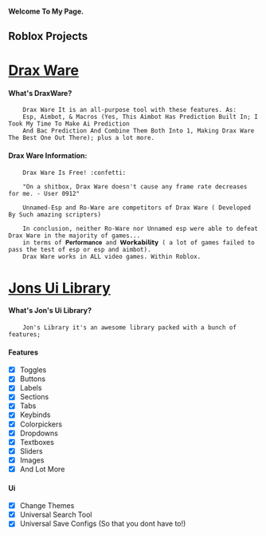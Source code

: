 #### Welcome To My Page.

## Roblox Projects
# [Drax Ware](https://github.com/Jonatanortiz2/DraxWare)

#### What's DraxWare?

        Drax Ware It is an all-purpose tool with these features. As: 
        Esp, Aimbot, & Macros (Yes, This Aimbot Has Prediction Built In; I Took My Time To Make Ai Prediction
        And Bac Prediction And Combine Them Both Into 1, Making Drax Ware The Best One Out There); plus a lot more.

#### Drax Ware Information: 

        Drax Ware Is Free! :confetti:

        "On a shitbox, Drax Ware doesn't cause any frame rate decreases for me. - User 0912"

        Unnamed-Esp and Ro-Ware are competitors of Drax Ware ( Developed By Such amazing scripters)

        In conclusion, neither Ro-Ware nor Unnamed esp were able to defeat Drax Ware in the majority of games... 
        in terms of 𝐏𝐞𝐫𝐟𝐨𝐫𝐦𝐚𝐧𝐜𝐞 and 𝗪𝗼𝗿𝗸𝗮𝗯𝗶𝗹𝗶𝘁𝘆 ( a lot of games failed to pass the test of esp or esp and aimbot). 
        Drax Ware works in ALL video games. Within Roblox.
    
# [Jons Ui Library](https://github.com/Jonatanortiz2/Jons-Ui-Library)

#### What's Jon's Ui Library?

        Jon's Library it's an awesome library packed with a bunch of features;

#### Features 

- [x] Toggles
- [x] Buttons
- [x] Labels
- [x] Sections
- [x] Tabs
- [x] Keybinds
- [x] Colorpickers
- [x] Dropdowns
- [x] Textboxes
- [x] Sliders
- [x] Images
- [x] And Lot More
 
#### Ui

- [x] Change Themes
- [x] Universal Search Tool
- [x] Universal Save Configs (So that you dont have to!)
